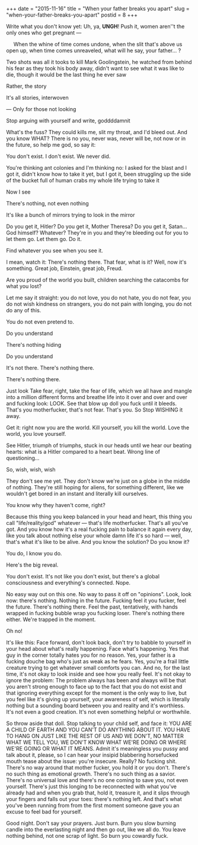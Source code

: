 +++
date = "2015-11-16"
title = "When your father breaks you apart"
slug = "when-your-father-breaks-you-apart"
postid = 8
+++

Write what you don't know yet: Uh, ya, **UNGH**! Push it, women aren''t the only ones who get pregnant &mdash;

&nbsp;&nbsp;&nbsp;&nbsp;&nbsp;When the whine of time comes undone, when the slit that's above us open up, when time comes unreaveled, what will he say, your father... ?

Two shots was all it tooks to kill Mark Goolingstein, he watched from behind his fear as they took his body away, didn't want to see what it was like to die, though it would be the last thing he ever saw

Rather, the story

It's all stories, interwoven

&mdash; Only for those not looking

Stop arguing with yourself and write, goddddamnit

What's the fuss? They could kills me, slit my throat, and I'd bleed out. And you know WHAT? There is no you, never was, never will be, not now or in the future, so help me god, so say it:

You don't exist. I don't exist. We never did.

You're thinking ant colonies and I'm thinking no: I asked for the blast and I got it, didn't know how to take it yet, but I got it, been struggling up the side of the bucket full of human crabs my whole life trying to take it

Now I see

There's nothing, not even nothing

It's like a bunch of mirrors trying to look in the mirror

Do you get it, Hitler? Do you get it, Mother Theresa? Do you get it, Satan... God himself? Whatever? They're in you and they're bleeding out for you to let them go. Let them go. Do it.

Find whatever you see when you see it.

I mean, watch it: There's nothing there. That fear, what is it? Well, now it's something. Great job, Einstein, great job, Freud.

Are you proud of the world you built, children searching the catacombs for what you lost?

Let me say it straight: you do not love, you do not hate, you do not fear, you do not wish kindness on strangers, you do not pain with longing, you do not do any of this.

You do not even pretend to.

Do you understand

There's nothing hiding

Do you understand

It's not there. There's nothing there.

There's nothing there.

Just look
Take fear, right, take the fear of life, which we all have and mangle into a million different forms and breathe life into it over and over and over and fucking look: LOOK. See that blow up doll you fuck until it bleeds. That's you motherfucker, that's not fear. That's you. So Stop WISHING it away.

Get it: right now you are the world. Kill yourself, you kill the world. Love the world, you love yourself.

See Hitler, triumph of triumphs, stuck in our heads until we hear our beating hearts: what is a Hitler compared to a heart beat. Wrong line of questioning...

So, wish, wish, wish

They don't see me yet. They don't know we're just on a globe in the middle of nothing. They're still hoping for aliens, for something different, like we wouldn't get bored in an instant and literally kill ourselves.

You know why they haven't come, right?

Because this thing you keep balanced in your head and heart, this thing you call "life/reality/god" whatever &mdash; that's life motherfucker. That's all you've got. And you know how it's a real fucking pain to balance it again every day, like you talk about nothing else your whole damn life it's so hard &mdash; well, that's what it's like to be alive. And you know the solution? Do you know it?

You do, I know you do.

Here's the big reveal.

You don't exist. It's not like you don't exist, but there's a global consciousness and everything's connected. Nope.

No easy way out on this one. No way to pass it off on "opinions". Look, look now: there's nothing. Nothing in the future. Fucking feel it you fucker, feel the future. There's nothing there. Feel the past, tentatively, with hands wrapped in fucking bubble wrap you fucking loser. There's nothing there either. We're trapped in the moment.

Oh no!

It's like this: Face forward, don't look back, don't try to babble to yourself in your head about what's really happening. Face what's happening. Yes that guy in the corner totally hates you for no reason. Yes, your father is a fucking douche bag who's just as weak as he fears. Yes, you're a frail little creature trying to get whatever small comforts you can. And no, for the last time, it's not okay to look inside and see how you really feel. It's not okay to ignore the problem: The problem always has been and always will be that you aren't strong enough to face up to the fact that you do not exist and that ignoring everything except for the moment is the only way to live, but you feel like it's giving up yourself, your awareness of self, which is literally nothing but a sounding board between you and reality and it's worthless. It's not even a good creation. It's not even something helpful or worthwhile.

So throw aside that doll. Stop talking to your child self, and face it: YOU ARE A CHILD OF EARTH AND YOU CAN'T DO ANYTHING ABOUT IT. YOU HAVE TO HANG ON JUST LIKE THE REST OF US AND WE DON'T, NO MATTER WHAT WE TELL YOU, WE DON'T KNOW WHAT WE'RE DOING OR WHERE WE'RE GOING OR WHAT IT MEANS. Admit it's meaningless you pussy and talk about it, please, so I can hear your insipid blabbering horsefucked mouth tease about the issue: you're insecure. Really? No fucking shit. There's no way around that mother fucker, you hold it or you don't. There's no such thing as emotional growth. There's no such thing as a savior. There's no universal love and there's no one coming to save you, not even yourself. There's just this longing to be reconnected with what you've already had and when you grab that, hold it, treasure it, and it slips through your fingers and falls out your toes: there's nothing left. And that's what you've been running from from the first moment someone gave you an excuse to feel bad for yourself.

Good night. Don't say your prayers. Just burn. Burn you slow burning candle into the everlasting night and then go out, like we all do. You leave nothing behind, not one scrap of light. So burn you cowardly fuck.